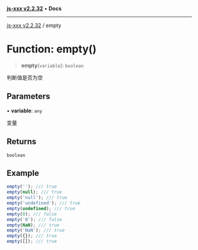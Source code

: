 [**js-xxx v2.2.32**](../README.md) • **Docs**

***

[js-xxx v2.2.32](../README.md) / empty

# Function: empty()

> **empty**(`variable`): `boolean`

判断值是否为空

## Parameters

• **variable**: `any`

变量

## Returns

`boolean`

## Example

```ts
empty(''); /// true
empty(null); /// true
empty('null'); /// true
empty('undefined'); /// true
empty(undefined); /// true
empty(0); /// false
empty('0'); /// false
empty(NaN); /// true
empty('NaN'); /// true
empty({}); /// true
empty([]); /// true
```
